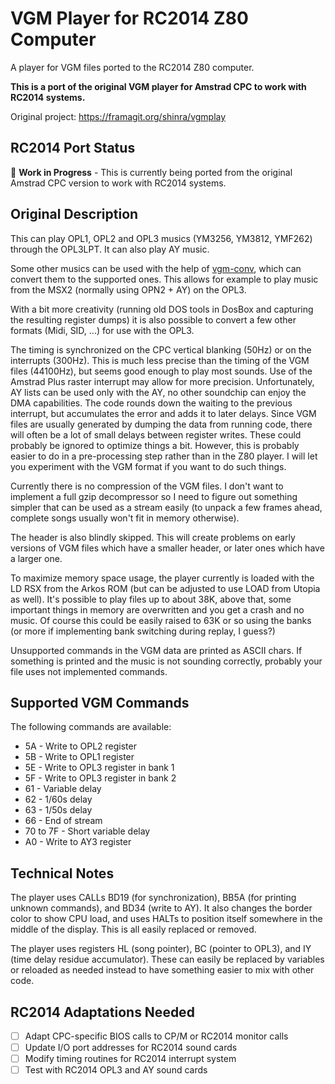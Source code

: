 # VGM Player for RC2014 Z80 Computer

A player for VGM files ported to the RC2014 Z80 computer.

**This is a port of the original VGM player for Amstrad CPC to work with RC2014 systems.**

Original project: https://framagit.org/shinra/vgmplay

## RC2014 Port Status

🚧 **Work in Progress** - This is currently being ported from the original Amstrad CPC version to work with RC2014 systems.

## Original Description

This can play OPL1, OPL2 and OPL3 musics (YM3256, YM3812, YMF262) through the
OPL3LPT. It can also play AY music.

Some other musics can be used with the help of [vgm-conv](https://github.com/digital-sound-antiques/vgm-conv),
which can convert them to the supported ones. This allows for example to play
music from the MSX2 (normally using OPN2 + AY) on the OPL3.

With a bit more creativity (running old DOS tools in DosBox and capturing the
resulting register dumps) it is also possible to convert a few other formats
(Midi, SID, ...) for use with the OPL3.

The timing is synchronized on the CPC vertical blanking (50Hz) or on the interrupts
(300Hz). This is much less precise than the timing of the VGM files (44100Hz),
but seems good enough to play most sounds. Use of the Amstrad Plus raster interrupt
may allow for more precision. Unfortunately, AY lists can be used only with the
AY, no other soundchip can enjoy the DMA capabilities. The code rounds down the
waiting to the previous interrupt, but accumulates the error and adds it to later
delays. Since VGM files are usually generated by dumping the data from running
code, there will often be a lot of small delays between register writes. These
could probably be ignored to optimize things a bit. However, this is probably
easier to do in a pre-processing step rather than in the Z80 player. I will let
you experiment with the VGM format if you want to do such things.

Currently there is no compression of the VGM files. I don't want to implement a
full gzip decompressor so I need to figure out something simpler that can be
used as a stream easily (to unpack a few frames ahead, complete songs usually won't
fit in memory otherwise).

The header is also blindly skipped. This will create problems on early versions
of VGM files which have a smaller header, or later ones which have a larger one.

To maximize memory space usage, the player currently is loaded with the LD RSX
from the Arkos ROM (but can be adjusted to use LOAD from Utopia as well). It's
possible to play files up to about 38K, above that, some important things in
memory are overwritten and you get a crash and no music. Of course this could be
easily raised to 63K or so using the banks (or more if implementing bank switching
during replay, I guess?)

Unsupported commands in the VGM data are printed as ASCII chars. If something
is printed and the music is not sounding correctly, probably your file uses
not implemented commands.

## Supported VGM Commands

The following commands are available:

- 5A - Write to OPL2 register
- 5B - Write to OPL1 register
- 5E - Write to OPL3 register in bank 1
- 5F - Write to OPL3 register in bank 2
- 61 - Variable delay
- 62 - 1/60s delay
- 63 - 1/50s delay
- 66 - End of stream
- 70 to 7F - Short variable delay
- A0 - Write to AY3 register

## Technical Notes

The player uses CALLs BD19 (for synchronization), BB5A (for printing unknown
commands), and BD34 (write to AY). It also changes the border color to show
CPU load, and uses HALTs to position itself somewhere in the middle of the
display. This is all easily replaced or removed.

The player uses registers HL (song pointer), BC (pointer to OPL3), and IY
(time delay residue accumulator). These can easily be replaced by variables
or reloaded as needed instead to have something easier to mix with other code.

## RC2014 Adaptations Needed

- [ ] Adapt CPC-specific BIOS calls to CP/M or RC2014 monitor calls
- [ ] Update I/O port addresses for RC2014 sound cards
- [ ] Modify timing routines for RC2014 interrupt system
- [ ] Test with RC2014 OPL3 and AY sound cards

